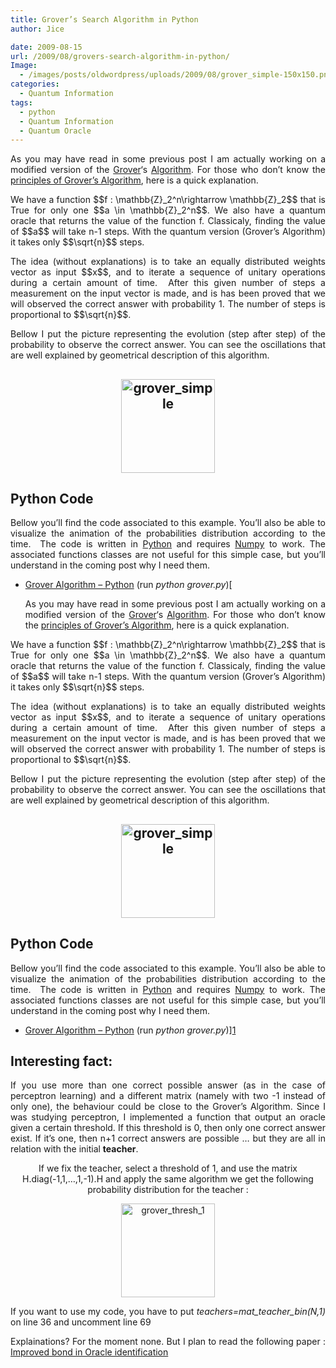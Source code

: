 ```yaml
---
title: Grover’s Search Algorithm in Python
author: Jice

date: 2009-08-15
url: /2009/08/grovers-search-algorithm-in-python/
Image:
  - /images/posts/oldwordpress/uploads/2009/08/grover_simple-150x150.png
categories:
  - Quantum Information
tags:
  - python
  - Quantum Information
  - Quantum Oracle
---
```

<p style="text-align: justify;">
  As you may have read in some previous post I am actually working on a modified version of the <a title="Lee Grover" href="http://www1.bell-labs.com/user/lkgrover/" target="_blank">Grover</a>&#8216;s <a title="Grover's Search Algorithm" href="http://arxiv.org/abs/quant-ph/9605043" target="_blank">Algorithm</a>. For those who don&#8217;t know the <a title="Explanations of Grover's Algorithm" href="http://www.quantiki.org/wiki/index.php/Grover%27s_search_algorithm" target="_blank">principles of Grover&#8217;s Algorithm</a>, here is a quick explanation.
</p>

<p style="text-align: justify;">
  We have a function $$f : \mathbb{Z}_2^n\rightarrow \mathbb{Z}_2$$ that is True for only one $$a \in \mathbb{Z}_2^n$$. We also have a quantum oracle that returns the value of the function f. Classicaly, finding the value of $$a$$ will take n-1 steps. With the quantum version (Grover&#8217;s Algorithm) it takes only $$\sqrt{n}$$ steps.
</p>

<p style="text-align: justify;">
  The idea (without explanations) is to take an equally distributed weights vector as input $$x$$, and to iterate a sequence of unitary operations during a certain amount of time.  After this given number of steps a measurement on the input vector is made, and is has been proved that we will observed the correct answer with probability 1. The number of steps is proportional to $$\sqrt{n}$$.
</p>

<p style="text-align: justify;">
  Bellow I put the picture representing the evolution (step after step) of the probability to observe the correct answer. You can see the oscillations that are well explained by geometrical description of this algorithm.
</p>

<h2 style="text-align: center;">
  <a href="/images/posts/oldwordpress/uploads/2009/08/grover_simple.png"><img class="aligncenter size-thumbnail wp-image-801" title="grover_simple" src="/images/posts/oldwordpress/uploads/2009/08/grover_simple-150x150.png" alt="grover_simple" width="150" height="150" /></a>
</h2>

<h2 style="text-align: justify;">
  Python Code
</h2>

<p style="text-align: justify;">
  Bellow you&#8217;ll find the code associated to this example. You&#8217;ll also be able to visualize the animation of the probabilities distribution according to the time.  The code is written in <a title="Python" href="http://www.python.org/" target="_blank">Python</a> and requires <a title="Numpy" href="http://numpy.scipy.org/" target="_blank">Numpy</a> to work. The associated functions classes are not useful for this simple case, but you&#8217;ll understand in the coming post why I need them.
</p>

  * [Grover Algorithm &#8211; Python][1] (run _python grover.py_)[<p style="text-align: justify;">
  As you may have read in some previous post I am actually working on a modified version of the <a title="Lee Grover" href="http://www1.bell-labs.com/user/lkgrover/" target="_blank">Grover</a>&#8216;s <a title="Grover's Search Algorithm" href="http://arxiv.org/abs/quant-ph/9605043" target="_blank">Algorithm</a>. For those who don&#8217;t know the <a title="Explanations of Grover's Algorithm" href="http://www.quantiki.org/wiki/index.php/Grover%27s_search_algorithm" target="_blank">principles of Grover&#8217;s Algorithm</a>, here is a quick explanation.
</p>

<p style="text-align: justify;">
  We have a function $$f : \mathbb{Z}_2^n\rightarrow \mathbb{Z}_2$$ that is True for only one $$a \in \mathbb{Z}_2^n$$. We also have a quantum oracle that returns the value of the function f. Classicaly, finding the value of $$a$$ will take n-1 steps. With the quantum version (Grover&#8217;s Algorithm) it takes only $$\sqrt{n}$$ steps.
</p>

<p style="text-align: justify;">
  The idea (without explanations) is to take an equally distributed weights vector as input $$x$$, and to iterate a sequence of unitary operations during a certain amount of time.  After this given number of steps a measurement on the input vector is made, and is has been proved that we will observed the correct answer with probability 1. The number of steps is proportional to $$\sqrt{n}$$.
</p>

<p style="text-align: justify;">
  Bellow I put the picture representing the evolution (step after step) of the probability to observe the correct answer. You can see the oscillations that are well explained by geometrical description of this algorithm.
</p>

<h2 style="text-align: center;">
  <a href="/images/posts/oldwordpress/uploads/2009/08/grover_simple.png"><img class="aligncenter size-thumbnail wp-image-801" title="grover_simple" src="/images/posts/oldwordpress/uploads/2009/08/grover_simple-150x150.png" alt="grover_simple" width="150" height="150" /></a>
</h2>

<h2 style="text-align: justify;">
  Python Code
</h2>

<p style="text-align: justify;">
  Bellow you&#8217;ll find the code associated to this example. You&#8217;ll also be able to visualize the animation of the probabilities distribution according to the time.  The code is written in <a title="Python" href="http://www.python.org/" target="_blank">Python</a> and requires <a title="Numpy" href="http://numpy.scipy.org/" target="_blank">Numpy</a> to work. The associated functions classes are not useful for this simple case, but you&#8217;ll understand in the coming post why I need them.
</p>

  * [Grover Algorithm &#8211; Python][1] (run _python grover.py_)][1] 

<h2 style="text-align: justify;">
  Interesting fact:
</h2>

<p style="text-align: justify;">
  If you use more than one correct possible answer (as in the case of perceptron learning) and a different matrix (namely with two -1 instead of only one), the behaviour could be close to the Grover&#8217;s Algorithm. Since I was studying perceptron, I implemented a function that output an oracle given a certain threshold. If this threshold is 0, then only one correct answer exist. If it&#8217;s one, then n+1 correct answers are possible &#8230; but they are all in relation with the initial <strong>teacher</strong>.
</p>

<p style="text-align: center;">
  If we fix the teacher, select a threshold of 1, and use the matrix H.diag(-1,1,&#8230;,1,-1).H and apply the same algorithm we get the following probability distribution for the teacher :
</p>

<p style="text-align: center;">
  <a href="/images/posts/oldwordpress/uploads/2009/08/grover_thresh_1.png"><img class="aligncenter size-thumbnail wp-image-804" title="grover_thresh_1" src="/images/posts/oldwordpress/uploads/2009/08/grover_thresh_1-150x150.png" alt="grover_thresh_1" width="150" height="150" /></a>
</p>

<p style="text-align: justify;">
  <p style="text-align: justify;">
    If you want to use my code, you have to put <em>teachers=mat_teacher_bin(N,1) </em>on line 36 and uncomment line 69
  </p>
  
  <p style="text-align: justify;">
    Explainations? For the moment none. But I plan to read the following paper : <a href="http://www.sciencedirect.com/science?_ob=ArticleURL&_udi=B6V1G-4MMWHMX-1&_user=10&_rdoc=1&_fmt=&_orig=search&_sort=d&_docanchor=&view=c&_searchStrId=980896614&_rerunOrigin=google&_acct=C000050221&_version=1&_urlVersion=0&_userid=10&md5=7c1272e80f23322e994db33251e2d2df" target="_blank">Improved bond in Oracle identification</a>
  </p>
  
  <p style="text-align: justify;">

 [1]: /images/posts/oldwordpress/uploads/2009/08/Grover.zip